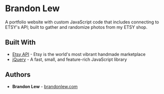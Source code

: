 # Brandon Lew

A portfolio website with custom JavaScript code that includes connecting to ETSY's API; built to gather and randomize photos from my ETSY shop.

## Built With

- [Etsy API](https://www.etsy.com/developers/documentation/) - Etsy is the world's most vibrant handmade marketplace
- [jQuery](http://jquery.com/) - A fast, small, and feature-rich JavaScript library

## Authors

- **Brandon Lew** - [brandonlew.com](http://www.brandonlew.com)
